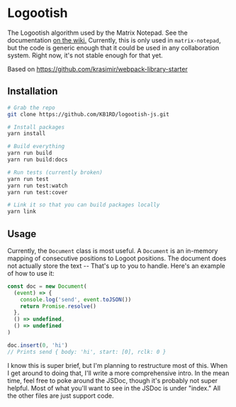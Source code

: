 # Logootish
The Logootish algorithm used by the Matrix Notepad. See the documentation
[on the wiki.](https://github.com/KB1RD/matrix-notepad/wiki/Logootish) Currently, this
is only used in `matrix-notepad`, but the code is generic enough that it could
be used in any collaboration system. Right now, it's not stable enough for that
yet.

Based on https://github.com/krasimir/webpack-library-starter

## Installation
```sh
# Grab the repo
git clone https://github.com/KB1RD/logootish-js.git

# Install packages
yarn install

# Build everything
yarn run build
yarn run build:docs

# Run tests (currently broken)
yarn run test
yarn run test:watch
yarn run test:cover

# Link it so that you can build packages locally
yarn link
```

## Usage
Currently, the `Document` class is most useful. A `Document` is an in-memory
mapping of consecutive positions to Logoot positions. The document does not
actually store the text -- That's up to you to handle. Here's an example of
how to use it:
```javascript
const doc = new Document(
  (event) => {
    console.log('send', event.toJSON())
    return Promise.resolve()
  },
  () => undefined,
  () => undefined
)

doc.insert(0, 'hi')
// Prints send { body: 'hi', start: [0], rclk: 0 }
```

I know this is super brief, but I'm planning to restructure most of this. When I
get around to doing that, I'll write a more comprehensive intro. In the mean
time, feel free to poke around the JSDoc, though it's probably not super
helpful. Most of what you'll want to see in the JSDoc is under "index." All the
other files are just support code.
